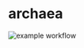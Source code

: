 # archaea

![example workflow](https://github.com//kuro11pow2/archaea/actions/workflows/run_test.yml/badge.svg)
